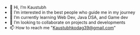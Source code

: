 - 👋 Hi, I’m Kaustubh
- 👀 I’m interested in the best people who guide me in my journey
- 🌱 I’m currently learning Web Dev, Java DSA, and Game dev
- 💞️ I’m looking to collaborate on projects and developments
- 📫 How to reach me "Kaustubhkodag39@gmail.com"

<!---
HandSomEop1802/HandSomEop1802 is a ✨ special ✨ repository because its `README.md` (this file) appears on your GitHub profile.
You can click the Preview link to take a look at your changes.
--->
